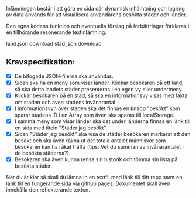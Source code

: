 Inlämningen består i att göra en sida där dynamisk inhämtning och lagring av data används för att visualisera användarens besökta städer och länder.

Den egna kodens funktion och eventuella förslag på förbättringar förklaras i en tillhörande resonerande textinlämning.

land.json download
stad.json download

## Kravspecifikation:

- [x] De bifogade JSON-filerna ska användas.
- [x] Sidan ska ha en meny som visar länder. Klickar besökaren på ett land, så ska detta landets städer presenteras i en egen vy eller undermeny.
- [x] Klickar besökaren på en stad, så ska en informationsvy visas med fakta om staden och även stadens invånarantal.
- [x] I informationsvyn över staden ska det finnas en knapp "besökt" som sparar stadens ID i en Array som även ska sparas till localStorage.
- [x] I samma meny som visar länder ska det under länderna finnas en länk till en sida med titeln "Städer jag besökt".
- [x] Sidan "Städer jag besökt" ska visa de städer besökaren markerat att den besökt och ska även räkna ut det totala antalet människor som besökaren kan ha råkat träffa (tips: Vet du summan av invånarantalet i de besökta städerna?).
- [x] Besökaren ska även kunna rensa sin historik och tömma sin lista på besökta städer.

När du är klar så skall du lämna in en textfil med länk till ditt repo samt en länk till en fungerande sida via github pages. Dokumentet skall även innehålla den reflekterande texten.
